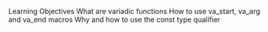 Learning Objectives
	What are variadic functions
	How to use va_start, va_arg and va_end macros
	Why and how to use the const type qualifier
